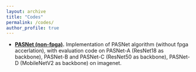 ```yaml
---
layout: archive
title: "Codes"
permalink: /codes/
author_profile: true
---
```


- **[PASNet (non-fpga)](https://github.com/HarveyP123/PASNet-DAC2023).** Implementation of PASNet algorithm (without fpga accerlation), with evaluation code on PASNet-A (ResNet18 as backbone), PASNet-B and PASNet-C (ResNet50 as backbone), PASNet-D (MobileNetV2 as backbone) on imagenet.